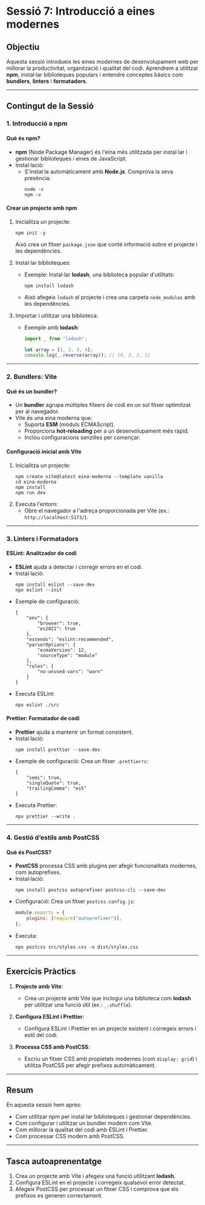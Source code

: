 # Sessió 7: Introducció a eines modernes

## Objectiu
Aquesta sessió introdueix les eines modernes de desenvolupament web per millorar la productivitat, organització i qualitat del codi. Aprendrem a utilitzar **npm**, instal·lar biblioteques populars i entendre conceptes bàsics com **bundlers**, **linters** i **formatadors**.

---

## Contingut de la Sessió

### 1. Introducció a npm

#### Què és npm?
- **npm** (Node Package Manager) és l'eina més utilitzada per instal·lar i gestionar biblioteques i eines de JavaScript.
- Instal·lació:
  - S'instal·la automàticament amb **Node.js**. Comprova la seva presència:
    ```
    node -v
    npm -v
    ```
#### Crear un projecte amb npm
1. Inicialitza un projecte:
   ```
   npm init -y
   ```
   Això crea un fitxer `package.json` que conté informació sobre el projecte i les dependències.

2. Instal·lar biblioteques:
   - Exemple: Instal·lar **lodash**, una biblioteca popular d'utilitats:
     ```
     npm install lodash
     ```
   - Això afegeix `lodash` al projecte i crea una carpeta `node_modules` amb les dependències.

3. Importar i utilitzar una biblioteca:
   - Exemple amb **lodash**:
     ```javascript
     import _ from "lodash";

     let array = [1, 2, 3, 4];
     console.log(_.reverse(array)); // [4, 3, 2, 1]
     ```

---

### 2. Bundlers: Vite

#### Què és un bundler?
- Un **bundler** agrupa múltiples fitxers de codi en un sol fitxer optimitzat per al navegador.
- Vite és una eina moderna que:
  - Suporta **ESM** (mòduls ECMAScript).
  - Proporciona **hot-reloading** per a un desenvolupament més ràpid.
  - Inclou configuracions senzilles per començar.

#### Configuració inicial amb Vite
1. Inicialitza un projecte:
   ```
   npm create vite@latest eina-moderna --template vanilla
   cd eina-moderna
   npm install
   npm run dev
   ```
2. Executa l'entorn:
   - Obre el navegador a l'adreça proporcionada per Vite (ex.: `http://localhost:5173/`).

---

### 3. Linters i Formatadors

#### ESLint: Analitzador de codi
- **ESLint** ajuda a detectar i corregir errors en el codi.
- Instal·lació:
  ```
  npm install eslint --save-dev
  npx eslint --init
  ```
- Exemple de configuració:
  ```
  {
      "env": {
          "browser": true,
          "es2021": true
      },
      "extends": "eslint:recommended",
      "parserOptions": {
          "ecmaVersion": 12,
          "sourceType": "module"
      },
      "rules": {
          "no-unused-vars": "warn"
      }
  }
  ```
- Executa ESLint:
  ```
  npx eslint ./src
  ```

#### Prettier: Formatador de codi
- **Prettier** ajuda a mantenir un format consistent.
- Instal·lació:
  ```
  npm install prettier --save-dev
  ```
- Exemple de configuració:
  Crea un fitxer `.prettierrc`:
  ```
  {
      "semi": true,
      "singleQuote": true,
      "trailingComma": "es5"
  }
  ```
- Executa Prettier:
  ```
  npx prettier --write .
  ```

---

### 4. Gestió d’estils amb PostCSS

#### Què és PostCSS?
- **PostCSS** processa CSS amb plugins per afegir funcionalitats modernes, com autoprefixes.
- Instal·lació:
  ```
  npm install postcss autoprefixer postcss-cli --save-dev
  ```
- Configuració:
  Crea un fitxer `postcss.config.js`:
  ```javascript
  module.exports = {
      plugins: [require("autoprefixer")],
  };
  ```
- Executa:
  ```
  npx postcss src/styles.css -o dist/styles.css
  ```

---

## Exercicis Pràctics

1. **Projecte amb Vite**:
   - Crea un projecte amb Vite que inclogui una biblioteca com **lodash** per utilitzar una funció útil (ex.: `_.shuffle`).

2. **Configura ESLint i Prettier**:
   - Configura ESLint i Prettier en un projecte existent i corregeix errors i estil del codi.

3. **Processa CSS amb PostCSS**:
   - Escriu un fitxer CSS amb propietats modernes (com `display: grid`) i utilitza PostCSS per afegir prefixos automàticament.

---

## Resum
En aquesta sessió hem après:
- Com utilitzar npm per instal·lar biblioteques i gestionar dependències.
- Com configurar i utilitzar un bundler modern com Vite.
- Com millorar la qualitat del codi amb ESLint i Prettier.
- Com processar CSS modern amb PostCSS.

---

## Tasca autoaprenentatge
1. Crea un projecte amb Vite i afegeix una funció utilitzant **lodash**.
2. Configura ESLint en el projecte i corregeix qualsevol error detectat.
3. Afegeix PostCSS per processar un fitxer CSS i comprova que els prefixos es generen correctament.
